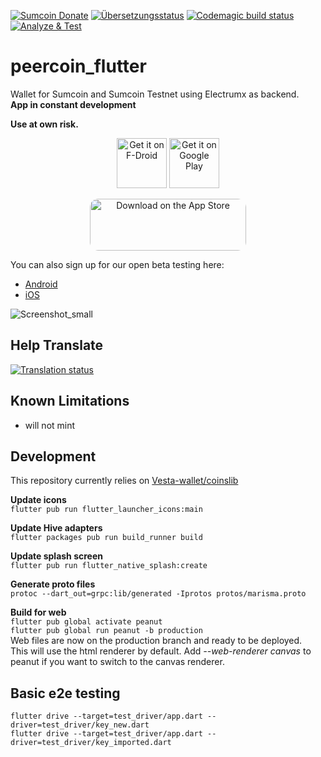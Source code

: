 [![Sumcoin Donate](https://badgen.net/badge/peercoin/Donate/green?icon=https://raw.githubusercontent.com/peercoin/media/84710cca6c3c8d2d79676e5260cc8d1cd729a427/Sumcoin%202020%20Logo%20Files/01.%20Icon%20Only/Inside%20Circle/Transparent/Green%20Icon/peercoin-icon-green-transparent.svg)](https://chainz.cryptoid.info/ppc/address.dws?p77CZFn9jvg9waCzKBzkQfSvBBzPH1nRre)
<a href="https://weblate.ppc.lol/engage/peercoin-flutter/">
<img src="https://weblate.ppc.lol/widgets/peercoin-flutter/-/translations/svg-badge.svg" alt="Übersetzungsstatus" /></a>
[![Codemagic build status](https://api.codemagic.io/apps/61012a37d885ed7a8c3e8b25/61012a37d885ed7a8c3e8b24/status_badge.svg)](https://codemagic.io/apps/61012a37d885ed7a8c3e8b25/61012a37d885ed7a8c3e8b24/latest_build)
[![Analyze & Test](https://github.com/sumcoinlabs/sumcoin_flutter/actions/workflows/analyze-test.yml/badge.svg)](https://github.com/sumcoinlabs/sumcoin_flutter/actions/workflows/analyze-test.yml)
# peercoin_flutter
Wallet for Sumcoin and Sumcoin Testnet using Electrumx as backend.  
**App in constant development**  

**Use at own risk.**  


<p align="center">
     <a href="https://f-droid.org/packages/com.coinerella.peercoin/">
<img src="https://fdroid.gitlab.io/artwork/badge/get-it-on.png"
     alt="Get it on F-Droid"
     height="80"></a>
<a href="https://play.google.com/store/apps/details?id=com.coinerella.peercoin"><img src="https://play.google.com/intl/en_us/badges/images/generic/en-play-badge.png"
     alt="Get it on Google Play" height="80"></a>
</p>
<p align="center">
     <a href="https://apps.apple.com/app/peercoin-wallet/id1571755170?itsct=apps_box_badge&amp;itscg=30200" style="display: inline-block; overflow: hidden; border-radius: 13px; width: 250px; height: 83px;"><img src="https://tools.applemediaservices.com/api/badges/download-on-the-app-store/black/en-us?size=250x83&amp;releaseDate=1626912000&h=8e86ea0b88a4e8559b76592c43b3fe60" alt="Download on the App Store" style="border-radius: 13px; width: 250px; height: 83px;"></a>
</p> 

You can also sign up for our open beta testing here:

* [Android](https://play.google.com/apps/testing/com.coinerella.peercoin)
* [iOS](https://testflight.apple.com/join/iilc4SvQ)

![Screenshot_small](https://github.com/sumcoinlabs/sumcoin_flutter/assets/37975862/fbb0f08a-f415-4858-a0b9-88d43d121600.png)

## Help Translate
<a href="https://weblate.ppc.lol/engage/peercoin-flutter/">
<img src="https://weblate.ppc.lol/widgets/peercoin-flutter/-/translations/multi-auto.svg" alt="Translation status" />
</a>

## Known Limitations
- will not mint

## Development
This repository currently relies on 
[Vesta-wallet/coinslib](https://github.com/Vesta-wallet/coinslib "github.com/Vesta-wallet/coinslib")

**Update icons**  
`flutter pub run flutter_launcher_icons:main`

**Update Hive adapters**  
`flutter packages pub run build_runner build`

**Update splash screen**  
`flutter pub run flutter_native_splash:create`

**Generate proto files**  
`protoc --dart_out=grpc:lib/generated -Iprotos protos/marisma.proto`

**Build for web**  
`flutter pub global activate peanut`  
`flutter pub global run peanut -b production`  
Web files are now on the production branch and ready to be deployed.  
This will use the html renderer by default. Add *--web-renderer canvas* to peanut if you want to switch to the canvas renderer.

## Basic e2e testing
`flutter drive --target=test_driver/app.dart --driver=test_driver/key_new.dart`  
`flutter drive --target=test_driver/app.dart --driver=test_driver/key_imported.dart`
